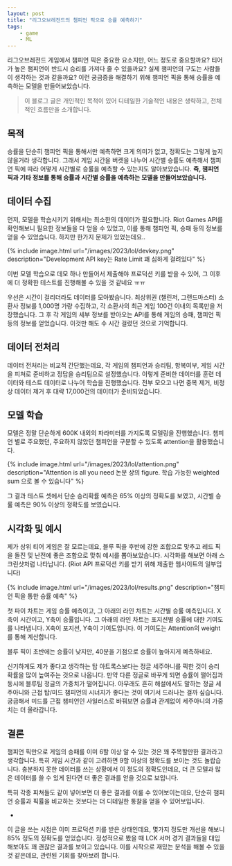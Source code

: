 ```yaml
---
layout: post
title: "리그오브레전드의 챔피언 픽으로 승률 예측하기"
tags:
    - game
    - ML
---
```


리그오브레전드 게임에서 챔피언 픽은 중요한 요소지만, 어느 정도로 중요할까요?
티어가 높은 챔피언이 반드시 승리를 가져다 줄 수 있을까요?
실제 챔피언의 구도는 사람들이 생각하는 것과 같을까요?
이런 궁금증을 해결하기 위해 챔피언 픽을 통해 승률을 예측하는 모델을 만들어보았습니다.

> 이 블로그 글은 개인적인 목적이 있어 디테일한 기술적인 내용은 생략하고, 전체적인 흐름만을 소개합니다.

## 목적

승률을 단순히 챔피언 픽을 통해서만 예측하면 크게 의미가 없고, 정확도는 그렇게 높지 않을거라 생각합니다.
그래서 게임 시간을 버켓을 나누어 시간별 승률도 예측해서 챔피언 픽에 따라 어떻게 시간별로 승률을 예측할 수 있는지도 알아보았습니다.
**즉, 챔피언 픽과 기타 정보를 통해 승률과 시간별 승률을 예측하는 모델을 만들어보았습니다.**

## 데이터 수집

먼저, 모델을 학습시키기 위해서는 최소한의 데이터가 필요합니다.
Riot Games API를 확인해보니 필요한 정보들을 다 얻을 수 있었고, 이를 통해 챔피언 픽, 승패 등의 정보를 얻을 수 있었습니다.
하지만 한가지 문제가 있었는데요..

{% include image.html url="/images/2023/lol/devkey.png" description="Development API key는 Rate Limit 꽤 심하게 걸려있다" %}

이번 모델 학습으로 데모 하나 만들어서 제출해야 프로덕션 키를 받을 수 있어, 그 이후에 더 정확한 테스트를 진행해볼 수 있을 것 같네요 ㅠㅠ

우선은 시간이 걸리더라도 데이터를 모아봤습니다.
최상위권 (챌린저, 그랜드마스터) 소환사 정보를 1,000명 가량 수집하고, 각 소환사의 최근 게임 100건 이내의 목록만을 저장했습니다.
그 후 각 게임의 세부 정보를 받아오는 API를 통해 게임의 승패, 챔피언 픽 등의 정보를 얻었습니다.
이것만 해도 수 시간 걸렸던 것으로 기억합니다.

## 데이터 전처리

데이터 전처리는 비교적 간단했는데요, 각 게임의 챔피언과 승리팀, 항복여부, 게임 시간을 피쳐로 준비하고 정답을 승리팀으로 설정했습니다.
이렇게 준비한 데이터를 훈련 데이터와 테스트 데이터로 나누어 학습을 진행했습니다.
전부 모으고 나면 중복 제거, 비정상 데이터 제거 후 대략 17,000건의 데이터가 준비되었습니다.

## 모델 학습

모델은 정말 단순하게 600K 내외의 파라미터를 가지도록 모델링을 진행했습니다.
챔피언 별로 주요했던, 주요하지 않았던 챔피언을 구분할 수 있도록 attention을 활용했습니다.

{% include image.html url="/images/2023/lol/attention.png" description="Attention is all you need 논문 상의 figure. 학습 가능한 weighted sum 으로 볼 수 있습니다" %}

그 결과 테스트 셋에서 단순 승리확률 예측은 65% 이상의 정확도를 보였고, 시간별 승률 예측은 90% 이상의 정확도를 보였습니다.

## 시각화 및 예시

제가 상위 티어 게임은 잘 모르는데요,
블루 픽을 후반에 강한 조합으로 맞추고 레드 픽을 돌진 및 난전에 좋은 조합으로 맞춰 예시를 뽑아보았습니다.
시각화를 해보면 아래 스크린샷처럼 나타납니다. (Riot API 프로덕션 키를 받기 위해 제출한 웹사이트의 일부입니다)

{% include image.html url="/images/2023/lol/results.png" description="챔피언 픽을 통한 승률 예측" %}

첫 파이 차트는 게임 승률 예측이고, 그 아래의 라인 차트는 시간별 승률 예측입니다.
X축이 시간이고, Y축이 승률입니다.
그 아래의 라인 차트는 포지션별 승률에 대한 기여도를 나타냅니다.
X축이 포지션, Y축이 기여도입니다.
이 기여도는 Attention의 weight를 통해 계산합니다.

블루 픽이 초반에는 승률이 낮지만, 40분을 기점으로 승률이 높아지게 예측하네요.

신기하게도 제가 좋다고 생각하는 탑 아트록스보다는 정글 세주아니를 픽한 것이 승리 확률을 많이 높여주는 것으로 나옵니다.
만약 다른 정글로 바꾸게 되면 승률이 떨어짐과 동시에 블루팀 정글의 가중치가 떨어집니다.
아무래도 흔히 해설에서도 말하는 정글 세주아니와 근접 탑/미드 챔피언의 시너지가 좋다는 것이 여기서 드러나는 걸까 싶습니다.
궁금해서 미드를 근접 챔피언인 사일러스로 바꿔보면 승률과 관계없이 세주아니의 가중치는 더 올라갑니다.

## 결론

챔피언 픽만으로 게임의 승패를 이미 6할 이상 알 수 있는 것은 꽤 주목할만한 결과라고 생각합니다.
특히 게임 시간과 같이 고려하면 9할 이상의 정확도를 보이는 것도 놀랍습니다.
충분하지 못한 데이터를 쓰는 상황에서 이 정도의 정확도인데요, 더 큰 모델과 많은 데이터를 쓸 수 있게 된다면 더 좋은 결과를 얻을 것으로 보입니다.

특히 각종 피쳐들도 같이 넣어보면 더 좋은 결과를 이룰 수 있어보이는데요, 단순히 챔피언 승률과 픽률을 비교하는 것보다는 더 디테일한 통찰을 얻을 수 있어보입니다.

-

이 글을 쓰는 시점은 이미 프로덕션 키를 받은 상태인데요, 몇가지 정도만 개선을 해보니 85% 정도의 정확도를 얻었습니다.
정성적으로 봤을 때 LCK 서머 경기 결과들을 대입해보아도 꽤 괜찮은 결과를 보이고 있습니다.
이를 시작으로 재밌는 분석을 해볼 수 있을 것 같은데요, 관련된 기회를 찾아보려 합니다.
